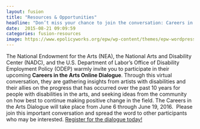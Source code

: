 ```yaml
---
layout: fusion
title: "Resources & Opportunities"
headline: "Don’t miss your chance to join the conversation: Careers in the Arts Online Dialogue"
date:  2015-08-21 09:09:59
categories: fusion-resources
image: https://www.epolicyworks.org/epw/wp-content/themes/epw-wordpress-theme/img/epwLogo.gif
---
```

The National Endowment for the Arts (NEA), the National Arts and Disability Center (NADC), and the U.S. Department of Labor’s Office of Disability Employment Policy (ODEP) warmly invite you to participate in their upcoming <b>Careers in the Arts Online Dialogue</b>. Through this virtual conversation, they are gathering insights from artists with disabilities and their allies on the progress that has occurred over the past 10 years for people with disabilities in the arts, and seeking ideas from the community on how best to continue making positive change in the field. The Careers in the Arts Dialogue will take place from June 6 through June 19, 2016.  Please join this important conversation and spread the word to other participants who may be interested. <a href="http://careersinthearts.epolicyworks.org/">Register for the dialogue today!</a><br><br>